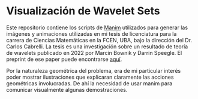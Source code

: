 # Visualización de Wavelet Sets

Este repositorio contiene los scripts de [Manim](https://github.com/ManimCommunity/manim) utilizados para generar las imágenes y animaciones utilizadas en mi tesis de licenciatura para la carrera de Ciencias Matemáticas en la FCEN, UBA, bajo la dirección del Dr. Carlos Cabrelli. La tesis es una investigación sobre un resultado de teoría de wavelets publicado en 2022 por Marcin Bownik y Darrin Speegle. El preprint de ese paper puede encontrarse [aquí](https://arxiv.org/abs/2109.10323).

Por la naturaleza geométrica del problema, era de mi particular interés poder mostrar ilustraciones que explicaran claramente las acciones geométricas involucradas. De ahí la necesidad de usar manim para comunicar visualmente algunas demostraciones.
